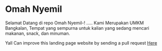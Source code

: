 # Omah Nyemil

Selamat Datang di repo Omah Nyemil-!
.....
Kami Merupakan UMKM Bangkalan, Tempat yang sempurna untuk kalian yang sedang mencari makanan, snack, dan minuman.

Yall Can improve this landing page website by sending a pull request [Here](https://github.com/Pashyaaaa/omah-nyemil)
